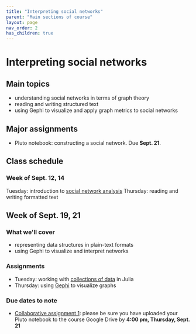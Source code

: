 ```yaml
---
title: "Interpreting social networks"
parent: "Main sections of course"
layout: page
nav_order: 2
has_children: true
---
```


# Interpreting social networks


## Main topics

- understanding social networks in terms of graph theory
- reading and writing structured text
- using Gephi to visualize and apply graph metrics to social networks

## Major assignments

- Pluto notebook: constructing a social network. Due **Sept. 21**.

## Class schedule

### Week of Sept. 12, 14


Tuesday: introduction to [social network analysis](../../classes/socnet/)
Thursday: reading and writing formatted text


## Week of Sept. 19, 21

### What we'll cover

- representing data structures in plain-text formats
- using Gephi to visualize and interpret networks

### Assignments

- Tuesday: working with [collections of data](../../classes/textio/) in Julia
- Thursday: using [Gephi](../../classes/gephi/) to visualize graphs


### Due dates to note

- [Collaborative assignment 1](../../assignments/nb1/): please be sure you have uploaded your Pluto notebook to the course Google Drive by **4:00 pm, Thursday, Sept. 21**

